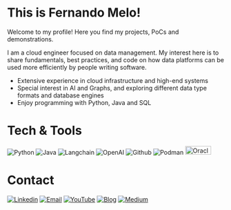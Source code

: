 # This is Fernando Melo! 

Welcome to my profile! Here you find my projects, PoCs and demonstrations.

I am a cloud engineer focused on data management. My interest here is to share fundamentals, best practices, and code on how data platforms can be used more efficiently by people writing software.

- Extensive experience in cloud infrastructure and high-end systems
- Special interest in AI and Graphs, and exploring different data type formats and database engines
- Enjoy programming with Python, Java and SQL

# Tech & Tools

![Python](https://img.shields.io/badge/Python-05122A?style=flat&logo=python)
![Java](https://img.shields.io/badge/Java-05122A?style=flat&logo=openjdk&logoColor=White)
![Langchain](https://img.shields.io/badge/Langchain-05122A?style=flat&logo=chainlink)
![OpenAI](https://img.shields.io/badge/OpenAI-05122A?style=flat&logo=openai)
![Github](https://img.shields.io/badge/Github-05122A?style=flat&logo=github)
![Podman](https://img.shields.io/badge/Podman-05122A?style=flat&logo=podman)
<img src="https://upload.wikimedia.org/wikipedia/commons/5/50/Oracle_logo.svg" alt="Oracle Logo" width="60" height="20"/>



# Contact

[![Linkedin](https://img.shields.io/badge/LinkedIn-blue?style=flat&logo=linkedin&logoColor=blue)](https://linkedin.com/in/fmelodb)
[![Email](https://img.shields.io/badge/Email-6D4AFF?style=flat&logo=protonmail&logoColor=white)](mailto:fmelodb+git@proton.me)
[![YouTube](https://img.shields.io/badge/YouTube-red?style=flat&logo=Youtube&logoColor=white)](https://www.youtube.com/universodosdados)
[![Blog](https://img.shields.io/badge/Blog-blue?style=flat&logo=wordpress&logoColor=white)](https://www.universodosdados.com)
[![Medium](https://img.shields.io/badge/Medium-black?style=flat&logo=medium&logoColor=white)](https://medium.com/@fmeloc)






